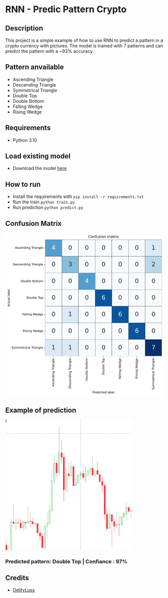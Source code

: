 # RNN - Predic Pattern Crypto

## Description
This project is a simple example of how to use RNN to predict a pattern in a crypto currency with pictures. The model is trained with 7 patterns and can predict the pattern with a ~93% accuracy.

## Pattern anvailable
- Ascending Triangle
- Descending Triangle
- Symmetrical Triangle
- Double Top
- Double Bottom
- Falling Wedge
- Rising Wedge

## Requirements
- Python 3.10

## Load existing model
- Download the model [here](https://1drv.ms/u/s!AsAMvk62q-sfhK5VhIH6d5uI2nWHnA?e=V1f5wY)

## How to run
- Install the requirements with `pip install -r requirements.txt`
- Run the train `python train.py`
- Run prediction `python predict.py`

## Confusion Matrix

<img src="images/confusion.png" width="500">


## Example of prediction

<img src="images/image.png" width="400">

### Predicted pattern: Double Top | Confiance : 97%

## Credits

- [DelityLuss]("https://github.com/DelityLuss")


 
